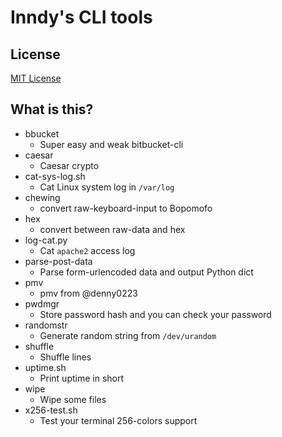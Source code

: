 # Inndy's CLI tools

## License

[MIT License](LICENSE)

## What is this?

- bbucket
    - Super easy and weak bitbucket-cli
- caesar
    - Caesar crypto
- cat-sys-log.sh
    - Cat Linux system log in `/var/log`
- chewing
    - convert raw-keyboard-input to Bopomofo
- hex
    - convert between raw-data and hex
- log-cat.py
    - Cat `apache2` access log
- parse-post-data
    - Parse form-urlencoded data and output Python dict
- pmv
    - pmv from @denny0223
- pwdmgr
    - Store password hash and you can check your password
- randomstr
    - Generate random string from `/dev/urandom`
- shuffle
    - Shuffle lines
- uptime.sh
    - Print uptime in short
- wipe
    - Wipe some files
- x256-test.sh
    - Test your terminal 256-colors support
